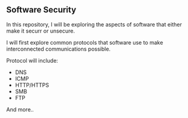 ## Software Security

In this repository, I will be exploring the aspects of software that either make it securr or unsecure. 

I will first explore common protocols that software use to make interconnected communications possible. 

Protocol will include: 

- DNS
- ICMP
- HTTP/HTTPS
- SMB
- FTP

And more.. 


